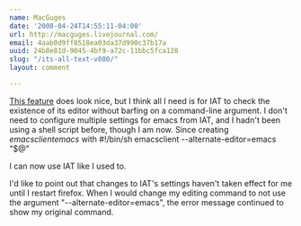```yaml
---
name: MacGuges
date: '2008-04-24T14:55:11-04:00'
url: http://macguges.livejournal.com/
email: 4aab0d9ff8518ea03da37d990c37b17a
uuid: 24b8e81d-9045-4bf9-a72c-11bbc5fca128
slug: "/its-all-text-v080/"
layout: comment

---
```


<a href="http://trac.gerf.org/itsalltext/ticket/4" rel="nofollow">This feature</a> does look nice, but I think all I need is for IAT to check the existence of its editor without barfing on a command-line argument.  I don't need to configure multiple settings for emacs from IAT, and I hadn't been using a shell script before, though I am now.  Since creating <em>emacsclientemacs</em> with 
  #!/bin/sh
  emacsclient --alternate-editor=emacs "$@"
  
I can now use IAT like I used to.

I'd like to point out that changes to IAT's settings haven't taken effect for me until I restart firefox.  When I would change my editing command to not use the argument "--alternate-editor=emacs", the error message continued to show my original command.
